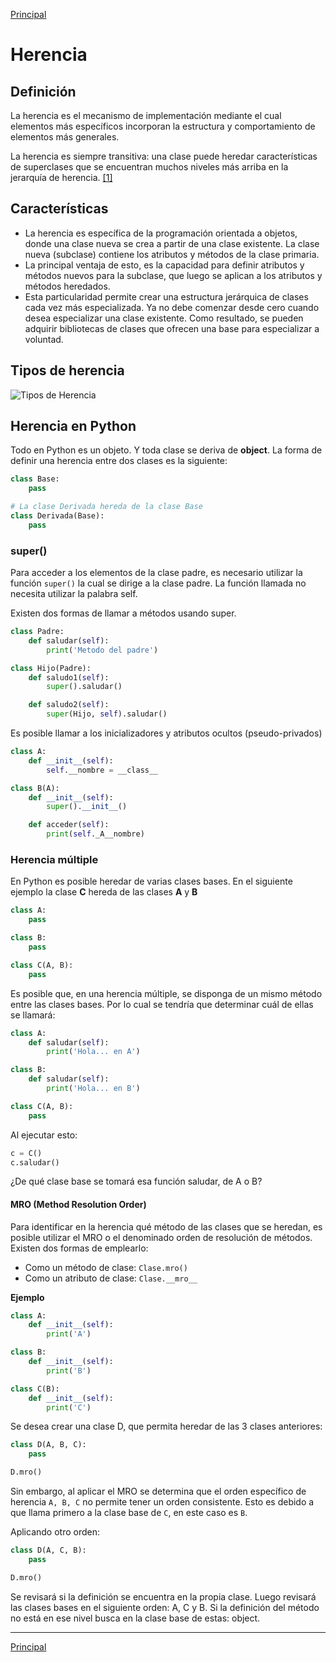 [Principal](https://github.com/UNAH-SISTEMAS/2018-1PAC-IS410)
# Herencia
## Definición
La herencia es el mecanismo de implementación mediante el cual elementos más específicos incorporan la estructura y comportamiento de elementos más generales.

La herencia es siempre transitiva: una clase puede heredar características de superclases que se encuentran muchos niveles más arriba en la jerarquía de herencia. [[1]](https://rua.ua.es/dspace/bitstream/10045/15995/1/POO-3-Herencia-10-11.pdf)

## Características
- La herencia es específica de la programación orientada a objetos, donde una clase nueva se crea a partir de una clase existente. La clase nueva (subclase) contiene los atributos y métodos de la clase primaria. 
- La principal ventaja de esto, es la capacidad para definir atributos y métodos nuevos para la subclase, que luego se aplican a los atributos y métodos heredados.
- Esta particularidad permite crear una estructura jerárquica de clases cada vez más especializada. Ya no debe comenzar desde cero cuando desea especializar una clase existente. Como resultado, se pueden adquirir bibliotecas de clases que ofrecen una base para especializar a voluntad.

## Tipos de herencia
![Tipos de Herencia](https://github.com/UNAH-SISTEMAS/2018-1PAC-IS410/blob/master/temas/imagenes/tipos-herencia.PNG)
## Herencia en Python
Todo en Python es un objeto. Y toda clase se deriva de **object**.
La forma de definir una herencia entre dos clases es la siguiente:
```python
class Base:
    pass

# La clase Derivada hereda de la clase Base
class Derivada(Base):
    pass
```

### super()
Para acceder a los elementos de la clase padre, es necesario utilizar la función `super()` la cual se dirige a la clase padre. La función llamada no necesita utilizar la palabra self.

Existen dos formas de llamar a métodos usando super.

```python
class Padre:
    def saludar(self):
        print('Metodo del padre')

class Hijo(Padre):
    def saludo1(self):
        super().saludar()

    def saludo2(self):
        super(Hijo, self).saludar()
```
Es posible llamar a los inicializadores y atributos ocultos (pseudo-privados)
```python
class A:
    def __init__(self):
        self.__nombre = __class__

class B(A):
    def __init__(self):
        super().__init__()

    def acceder(self):
        print(self._A__nombre)
```

### Herencia múltiple
En Python es posible heredar de varias clases bases. En el siguiente ejemplo la clase **C** hereda de las clases **A** y **B**

```python
class A:
    pass

class B:
    pass

class C(A, B):
    pass
```
Es posible que, en una herencia múltiple, se disponga de un mismo método entre las clases bases. Por lo cual se tendría que determinar cuál de ellas se llamará:

```python
class A:
    def saludar(self):
        print('Hola... en A')

class B:
    def saludar(self):
        print('Hola... en B')

class C(A, B):
    pass
```

Al ejecutar esto: 
```python
c = C()
c.saludar()
``` 
¿De qué clase base se tomará esa función saludar, de A o B?

#### MRO (Method Resolution Order)
Para identificar en la herencia qué método de las clases que se heredan, es posible utilizar el MRO o el denominado orden de resolución de métodos. Existen dos formas de emplearlo:

- Como un método de clase: `Clase.mro()`
- Como un atributo de clase: `Clase.__mro__`

**Ejemplo**
```python
class A:
    def __init__(self):
        print('A')

class B:
    def __init__(self):
        print('B')

class C(B):
    def __init__(self):
        print('C')
```
Se desea crear una clase D, que permita heredar de las 3 clases anteriores:

```python
class D(A, B, C):
    pass 

D.mro()
```
Sin embargo, al aplicar el MRO se determina que el orden específico de herencia `A, B, C` no permite tener un orden consistente. Esto es debido a que llama primero a la clase base de `C`, en este caso es `B`.

Aplicando otro orden:
```python
class D(A, C, B):
    pass 

D.mro()
```

Se revisará si la definición se encuentra en la propia clase. Luego revisará las clases bases en el siguiente orden: A, C y B. Si la definición del método no está en ese nivel busca en la clase base de estas: object.

---
[Principal](https://github.com/UNAH-SISTEMAS/2018-1PAC-IS410)